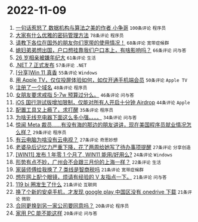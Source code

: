 # 2022-11-09

1. [一句话惹怒了 数据机构与算法之美的作者 小争哥](https://www.v2ex.com/t/893803) `100条评论` `程序员`
1. [大家有什么优雅的密码管理方法](https://www.v2ex.com/t/893857) `78条评论` `程序员`
1. [请教下各位在国外的朋友你们宽带的使用情况！](https://www.v2ex.com/t/893786) `68条评论` `宽带症候群`
1. [媳妇弟弟想出国，户口想挂靠我们户口本上，有啥影响吗？](https://www.v2ex.com/t/893805) `66条评论` `问与答`
1. [26 岁相亲被嫌年纪大](https://www.v2ex.com/t/893863) `61条评论` `生活`
1. [.NET 7 正式发布](https://www.v2ex.com/t/893739) `57条评论` `.NET`
1. [[分享]Win 11 真香](https://www.v2ex.com/t/893847) `55条评论` `Windows`
1. [用 Apple TV，仅仅投屏体验如何，如仅开通手机端会员](https://www.v2ex.com/t/893774) `50条评论` `Apple TV`
1. [注册了一个域名](https://www.v2ex.com/t/893835) `48条评论` `程序员`
1. [女朋友要求戒指 5-7w 预算过分么。](https://www.v2ex.com/t/893975) `46条评论` `问与答`
1. [iOS 国行测试版增加限制，仅能对所有人开启十分钟 Airdrop](https://www.v2ex.com/t/893929) `44条评论` `Apple`
1. [配置工具又上瘾了，求打醒](https://www.v2ex.com/t/893891) `35条评论` `程序员`
1. [为啥无线充电器下面这么多小强。。。。](https://www.v2ex.com/t/893752) `34条评论` `问与答`
1. [惊闻 Meta 裁员……有没有海的那边的朋友讲讲，现在美国程序员就业情况怎么样？](https://www.v2ex.com/t/893942) `29条评论` `程序员`
1. [有云电脑为啥没有云电视？](https://www.v2ex.com/t/893910) `27条评论` `奇思妙想`
1. [老婆孕后记忆力严重下降，花了两周给她写了待办事项提醒](https://www.v2ex.com/t/893873) `27条评论` `分享创造`
1. [[WIN11] 发布 1 年零 1 个月了, WIN11 能用/好用么?](https://www.v2ex.com/t/893869) `24条评论` `Windows`
1. [形势有点不妙，广州会不会跟三月份的上海一样？](https://www.v2ex.com/t/893896) `22条评论` `生活`
1. [家装师傅给我换了 7 类线是智商税吗](https://www.v2ex.com/t/893852) `21条评论` `宽带症候群`
1. [想在网上配个眼镜，烦请有经验的 V 友指点一下。](https://www.v2ex.com/t/893828) `21条评论` `问与答`
1. [119 bi 圈发生了什么](https://www.v2ex.com/t/893753) `21条评论` `互联网`
1. [换了个新的安卓手机，才发现 google play 中国区没有 onedrive 下载](https://www.v2ex.com/t/893738) `21条评论` `微软`
1. [合同更换到另一家公司要同意吗？](https://www.v2ex.com/t/893879) `20条评论` `程序员`
1. [家用 PC 能不能这样](https://www.v2ex.com/t/893807) `20条评论` `问与答`
